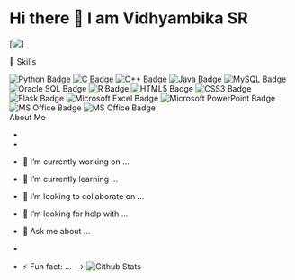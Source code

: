 # Hi there 👋 I am Vidhyambika SR
[![](https://github.com/Vidhyambika/Vidhyambika/blob/133fb215742d20a1d242613ffd2d9143fea3c3f4/VIDHYAMBIKA'S%20VISION.gif)]

🚀 Skills

<div id="badges">
 <img src="https://img.shields.io/badge/Python-14354C?style=for-the-badge&logo=python&logoColor=white" alt="Python Badge"/>
 <img src="https://img.shields.io/badge/C-00599C?style=for-the-badge&logo=c&logoColor=white" alt="C Badge"/>
 <img src="https://img.shields.io/badge/C%2B%2B-00599C?style=for-the-badge&logo=c%2B%2B&logoColor=white" alt="C++ Badge"/>
 <img src="https://img.shields.io/badge/Java-ED8B00?style=for-the-badge&logo=openjdk&logoColor=white" alt="Java Badge"/>
 <img src="https://img.shields.io/badge/mysql-%2300f.svg?style=for-the-badge&logo=mysql&logoColor=white" alt="MySQL Badge"/>
 <img src="https://img.shields.io/badge/Oracle-F80000?style=for-the-badge&logo=Oracle&logoColor=white" alt="Oracle SQL Badge"/>
 <img src="https://img.shields.io/badge/R-276DC3?style=for-the-badge&logo=r&logoColor=white" alt="R Badge"/>
 <img src="https://img.shields.io/badge/HTML5-E34F26?style=for-the-badge&logo=html5&logoColor=white" alt="HTML5 Badge"/> 
 <img src="https://img.shields.io/badge/CSS3-1572B6?style=for-the-badge&logo=css3&logoColor=white" alt="CSS3 Badge"/>
 <img src="https://img.shields.io/badge/Flask-000000?style=for-the-badge&logo=flask&logoColor=white" alt="Flask Badge"/>
 <img src="https://img.shields.io/badge/Microsoft_Excel-217346?style=for-the-badge&logo=microsoft-excel&logoColor=white" alt="Microsoft Excel Badge"/>
 <img src="https://img.shields.io/badge/Microsoft_PowerPoint-B7472A?style=for-the-badge&logo=microsoft-powerpoint&logoColor=white" alt="Microsoft PowerPoint Badge"/>
 <img src="https://img.shields.io/badge/Microsoft_Office-D83B01?style=for-the-badge&logo=microsoft-office&logoColor=white" alt="MS Office Badge"/>
 <img src="https://img.shields.io/badge/Microsoft_Word-2B579A?style=for-the-badge&logo=microsoft-word&logoColor=white" alt="MS Office Badge"/> 
</div>
About Me
 
 - 
 - 

- 🔭 I’m currently working on ...
- 🌱 I’m currently learning ...
- 👯 I’m looking to collaborate on ...
- 🤔 I’m looking for help with ...
- 💬 Ask me about ...
- 
- ⚡ Fun fact: ...
-->
  <img src="https://github-readme-stats.vercel.app/api?username={Vidhyambika}&theme=blue-green" alt="Github Stats"/> 
  
